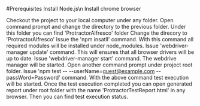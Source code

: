 #Prerequisites
Install Node.js\n
Install chrome browser

Checkout the project to your local computer under any folder.
Open command prompt and change the directory to the previous folder.
Under this folder you can find 'ProtractorAlfresco' folder
Change the direcory to 'ProtractorAlfresco'
Issue the 'npm insatll' command. With this command all required modules will be installed under node_modules.
Issue 'webdriver-manager update' command. This will ensures that all browser drivers will be up to date.
Issue 'webdriver-manager start'  command. The webdrive manager will be started.
Open another command prompt under project root folder.
Issue 'npm test -- --userName=guest@example.com --passWord=Password' command.
With the above command test execution will be started.
Once the test execution completed you can open generated report under root folder with the name 'ProtractorTestReport.html' in any browser.
Then you can find test execution status.
